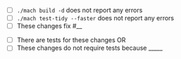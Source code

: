 <!-- Thank you for contributing to Servo! Please replace each `[ ]` by `[X]` when the step is complete, and replace `__` with appropriate data: -->
- [ ] `./mach build -d` does not report any errors
- [ ] `./mach test-tidy --faster` does not report any errors
- [ ] These changes fix #__ <!-- (github issue number if applicable). -->

<!-- Either: -->
- [ ] There are tests for these changes OR
- [ ] These changes do not require tests because _____

<!-- Pull requests that do not address these steps are welcome, but they will require additional verification as part of the review process. -->
